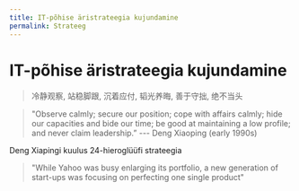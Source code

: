 ```yaml
---
title: IT-põhise äristrateegia kujundamine
permalink: Strateeg
---
```


# IT-põhise äristrateegia kujundamine

> 冷静观察, 站稳脚跟, 沉着应付, 韬光养晦, 善于守拙, 绝不当头

> "Observe calmly; secure our position; cope with affairs calmly; hide our capacities and bide our time; be good at maintaining a low profile; and never claim leadership.” --- Deng Xiaoping (early 1990s)

Deng Xiapingi kuulus 24-hieroglüüfi strateegia

> "While Yahoo was busy enlarging its portfolio, a new generation of start-ups was focusing on perfecting one single product"

